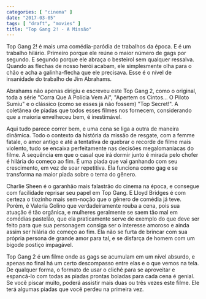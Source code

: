 ```yaml
---
categories: [ "cinema" ]
date: "2017-03-05"
tags: [ "draft", "movies" ]
title: "Top Gang 2! - A Missão"
---
```

Top Gang 2! é mais uma comédia-paródia de trabalhos da época. E
é um trabalho hilário. Primeiro porque ele reúne o maior número de
gags por segundo. E segundo porque ele abraça o besteirol sem qualquer
ressalva. Quando as flechas de nosso herói acabam, ele simplesmente
olha para o chão e acha a galinha-flecha que ele precisava. Esse é o
nível de insanidade do trabalho de Jim Abrahams.

Abrahams não apenas dirigiu e escreveu este Top Gang 2, como o
original, toda a série "Corra Que A Polícia Vem Aí", "Apertem os
Cintos... O Piloto Sumiu" e o clássico (como se esses já não fossem)
"Top Secret!". A coletânea de piadas que todos esses filmes nos fornecem,
considerando que a maioria envelheceu bem, é inestimável.

Aqui tudo parece correr bem, e uma cena se liga a outra de maneira
dinâmica. Todo o contexto da história da missão de resgate, com a
femme fatale, o amor antigo e até a tentativa de quebrar o recorde
de filme mais violento, tudo se encaixa perfeitamente nas decisões
megalomaníacas do filme. A sequência em que o casal que irá dormir
junto é mirada pelo chofer é hilária do começo ao fim. É uma piada
que vai ganhando com seu crescimento, em vez de soar repetitiva. Ela
funciona como gag e se transforma na maior piada sobre o tema do gênero.

Charlie Sheen é o garanhão mais falastrão do cinema na época, e
consegue com facilidade reprisar seu papel em Top Gang. E Lloyd Bridges
é com certeza o tiozinho mais sem-noção que o gênero de comédia
já teve. Porém, é Valeria Golino que verdadeiramente rouba a cena,
pois sua atuação é tão orgânica, e mulheres geralmente se saem tão
mal em comédias pastelão, que ela praticamente serve de exemplo do que
deve ser feito para que sua personagem consiga ser o interesse amoroso e
ainda assim ser hilária do começo ao fim. Ela não se furta de brincar
com sua própria persona de grande amor para tal, e se disfarça de
homem com um bigode postiço impagável.

Top Gang 2 é um filme onde as gags se acumulam em um nível absurdo,
e apenas no final há um certo descompasso entre elas e o que vemos na
tela. De qualquer forma, o formato de usar o clichê para se aproveitar
e espancá-lo com todas as piadas prontas boladas para cada cena é
genial. Se você piscar muito, poderá assistir mais duas ou três vezes
este filme. Ele terá algumas piadas que você perdeu na primeira vez.
